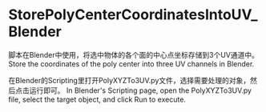 # StorePolyCenterCoordinatesIntoUV_Blender
脚本在Blender中使用，将选中物体的各个面的中心点坐标存储到3个UV通道中。
Store the coordinates of the poly center into three UV channels in Blender.
  
在Blender的Scripting里打开PolyXYZTo3UV.py文件，选择需要处理的对象，然后点击运行即可。
In Blender's Scripting page, open the PolyXYZTo3UV.py file, select the target object, and click Run to execute.
